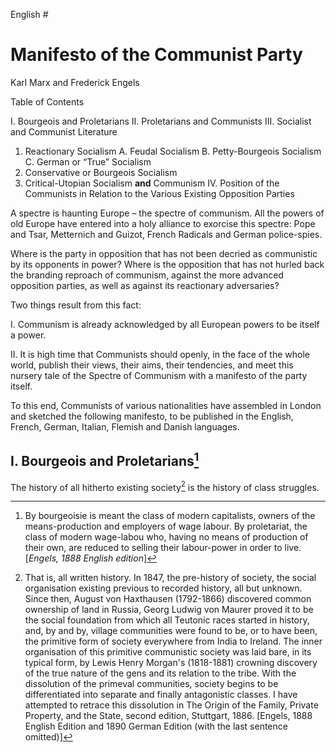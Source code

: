 English #

# Manifesto of the Communist Party

Karl Marx and Frederick Engels

Table of Contents

I. Bourgeois and Proletarians
II. Proletarians and Communists
III. Socialist and Communist Literature
1. Reactionary Socialism
A. Feudal Socialism
B. Petty-Bourgeois Socialism 
C. German or “True” Socialism
2. Conservative or Bourgeois Socialism
3. Critical-Utopian Socialism **and** Communism
IV. Position of the Communists in Relation to the Various Existing Opposition Parties

A spectre is haunting Europe – the spectre of communism. All the powers of old Europe have entered into a holy alliance to exorcise this spectre: Pope and Tsar, Metternich and Guizot, French Radicals and German police-spies.

Where is the party in opposition that has not been decried as communistic by its opponents in power? Where is the opposition that has not hurled back the branding reproach of communism, against the more advanced opposition parties, as well as against its reactionary adversaries?

Two things result from this fact:

I. Communism is already acknowledged by all European powers to be itself a power.

II. It is high time that Communists should openly, in the face of the whole world, publish their views, their aims, their tendencies, and meet this nursery tale of the Spectre of Communism with a manifesto of the party itself.

To this end, Communists of various nationalities have assembled in London and sketched the following manifesto, to be published in the English, French, German, Italian, Flemish and Danish languages.

## I. Bourgeois and Proletarians[^1]

[^1]: By bourgeoisie is meant the class of modern capitalists, owners of the means-production and employers of wage labour. By proletariat, the class of modern wage-labou who, having no means of production of their own, are reduced to selling their labour-power in order to live. [*Engels, 1888 English edition*]

The history of all hitherto existing society[^2] is the history of class struggles.

[^2]: That is, all written history. In 1847, the pre-history of society, the social organisation existing previous to recorded history, all but unknown. Since then, August von Haxthausen (1792-1866) discovered common ownership of land in Russia, Georg Ludwig von Maurer proved it to be the social foundation from which all Teutonic races started in history, and, by and by, village communities were found to be, or to have been, the primitive form of society everywhere from India to Ireland. The inner organisation of this primitive communistic society was laid bare, in its typical form, by Lewis Henry Morgan's (1818-1881) crowning discovery of the true nature of the gens and its relation to the tribe. With the dissolution of the primeval communities, society begins to be differentiated into separate and finally antagonistic classes. I have attempted to retrace this dissolution in The Origin of the Family, Private Property, and the State, second edition, Stuttgart, 1886. [Engels, 1888 English Edition and 1890 German Edition (with the last sentence omitted)]

